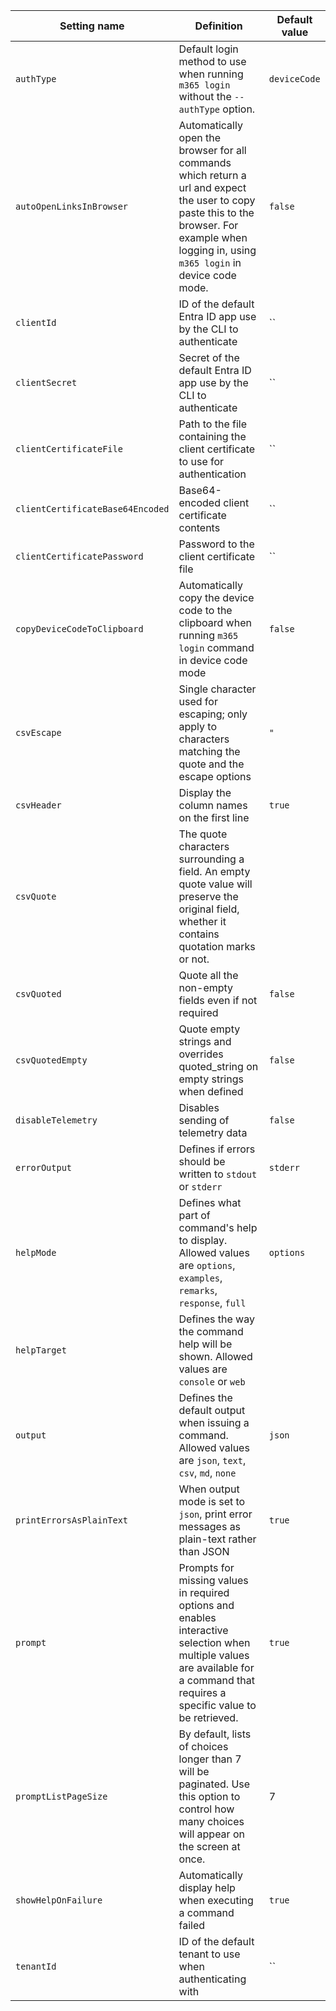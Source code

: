 <!-- DISCLAIMER: All secrets, passwords, and sensitive values in this document are examples only and not real credentials. -->
Setting name|Definition|Default value
------------|----------|-------------
`authType`|Default login method to use when running `m365 login` without the `--authType` option.|`deviceCode`
`autoOpenLinksInBrowser`|Automatically open the browser for all commands which return a url and expect the user to copy paste this to the browser. For example when logging in, using `m365 login` in device code mode.|`false`
`clientId`|ID of the default Entra ID app use by the CLI to authenticate|``
`clientSecret`|Secret of the default Entra ID app use by the CLI to authenticate|``
`clientCertificateFile`|Path to the file containing the client certificate to use for authentication|``
`clientCertificateBase64Encoded`|Base64-encoded client certificate contents|``
`clientCertificatePassword`|Password to the client certificate file|``
`copyDeviceCodeToClipboard`|Automatically copy the device code to the clipboard when running `m365 login` command in device code mode|`false`
`csvEscape`|Single character used for escaping; only apply to characters matching the quote and the escape options|`"`
`csvHeader`|Display the column names on the first line|`true`
`csvQuote`|The quote characters surrounding a field. An empty quote value will preserve the original field, whether it contains quotation marks or not.|` `
`csvQuoted`|Quote all the non-empty fields even if not required|`false`
`csvQuotedEmpty`|Quote empty strings and overrides quoted_string on empty strings when defined|`false`
`disableTelemetry`|Disables sending of telemetry data|`false`
`errorOutput`|Defines if errors should be written to `stdout` or `stderr`|`stderr`
`helpMode`|Defines what part of command's help to display. Allowed values are `options`, `examples`, `remarks`, `response`, `full`|`options`
`helpTarget`|Defines the way the command help will be shown. Allowed values are `console` or `web`
`output`|Defines the default output when issuing a command. Allowed values are `json`, `text`, `csv`, `md`, `none`|`json`
`printErrorsAsPlainText`|When output mode is set to `json`, print error messages as plain-text rather than JSON|`true`
`prompt`|Prompts for missing values in required options and enables interactive selection when multiple values are available for a command that requires a specific value to be retrieved.|`true`
`promptListPageSize`|By default, lists of choices longer than 7 will be paginated. Use this option to control how many choices will appear on the screen at once.|7
`showHelpOnFailure`|Automatically display help when executing a command failed|`true`
`tenantId`|ID of the default tenant to use when authenticating with|``

